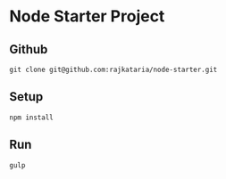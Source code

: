 # Node Starter Project #
## Github ##
```
git clone git@github.com:rajkataria/node-starter.git
```
## Setup ##
```
npm install
```
## Run ##
```
gulp
```
